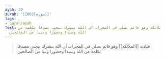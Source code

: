 ```yaml
---
ayah: 39
surah: '[[003|سورة]]'
tags:
- quran/ayah
text: فنادته الملائكة وهو قائم يصلي في المحراب أن الله يبشرك بيحيى مصدقا بكلمة من
  الله وسيدا وحصورا ونبيا من الصالحين
---
```

> فنادته [[الملائكة]] وهو قائم يصلي في المحراب أن الله يبشرك بيحيى مصدقا بكلمة من الله وسيدا وحصورا ونبيا من الصالحين
